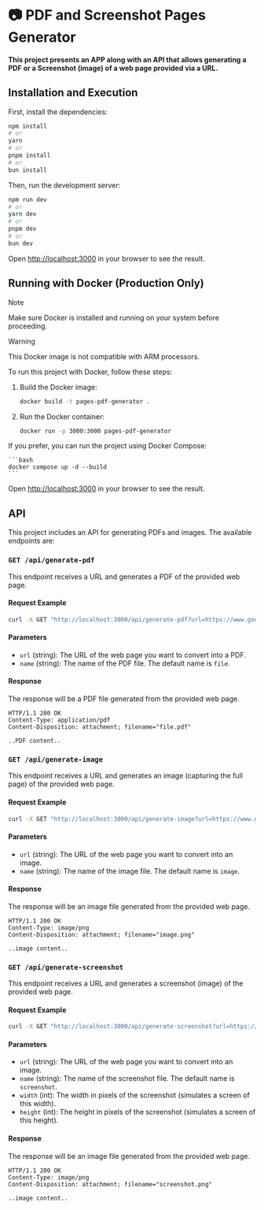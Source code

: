 # 📷 PDF and Screenshot Pages Generator

#### This project presents an APP along with an API that allows generating a PDF or a Screenshot (image) of a web page provided via a URL.

## Installation and Execution

First, install the dependencies:

```bash
npm install
# or
yarn
# or
pnpm install
# or
bun install
```

Then, run the development server:
```bash
npm run dev
# or
yarn dev
# or
pnpm dev
# or
bun dev
```

Open [http://localhost:3000](http://localhost:3000) in your browser to see the result.

## Running with Docker (Production Only)

> [!NOTE]
> Make sure Docker is installed and running on your system before proceeding.

> [!WARNING]
> This Docker image is not compatible with ARM processors.

To run this project with Docker, follow these steps:

1. Build the Docker image:

    ```bash
    docker build -t pages-pdf-generator .
    ```

2. Run the Docker container:

    ```bash
    docker run -p 3000:3000 pages-pdf-generator
    ```

If you prefer, you can run the project using Docker Compose:
    
    ```bash
    docker compose up -d --build
    ```

Open [http://localhost:3000](http://localhost:3000) in your browser to see the result.

## API

This project includes an API for generating PDFs and images. The available endpoints are:

### `GET /api/generate-pdf`

This endpoint receives a URL and generates a PDF of the provided web page.

#### Request Example

```bash
curl -X GET "http://localhost:3000/api/generate-pdf?url=https://www.google.com&name=page_google"
```

#### Parameters

- `url` (string): The URL of the web page you want to convert into a PDF.
- `name` (string): The name of the PDF file. The default name is `file`.

#### Response

The response will be a PDF file generated from the provided web page.

```http
HTTP/1.1 200 OK
Content-Type: application/pdf
Content-Disposition: attachment; filename="file.pdf"

..PDF content..
```

### `GET /api/generate-image`

This endpoint receives a URL and generates an image (capturing the full page) of the provided web page.

#### Request Example

```bash
curl -X GET "http://localhost:3000/api/generate-image?url=https://www.google.com&name=page_google"
```

#### Parameters

- `url` (string): The URL of the web page you want to convert into an image.
- `name` (string): The name of the image file. The default name is `image`.

#### Response

The response will be an image file generated from the provided web page.

```http
HTTP/1.1 200 OK
Content-Type: image/png
Content-Disposition: attachment; filename="image.png"

..image content..
```

### `GET /api/generate-screenshot`

This endpoint receives a URL and generates a screenshot (image) of the provided web page.

#### Request Example

```bash
curl -X GET "http://localhost:3000/api/generate-screenshot?url=https://www.google.com&name=page_google&width=1920&height=1080"
```

#### Parameters

- `url` (string): The URL of the web page you want to convert into an image.
- `name` (string): The name of the screenshot file. The default name is `screenshot`.
- `width` (int): The width in pixels of the screenshot (simulates a screen of this width).
- `height` (int): The height in pixels of the screenshot (simulates a screen of this height).

#### Response

The response will be an image file generated from the provided web page.

```http
HTTP/1.1 200 OK
Content-Type: image/png
Content-Disposition: attachment; filename="screenshot.png"

..image content..
```

